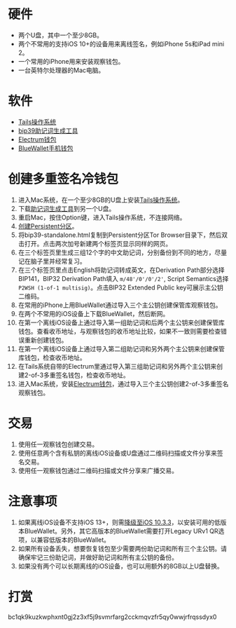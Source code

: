 # 硬件

- 两个U盘，其中一个至少8GB。
- 两个不常用的支持iOS 10+的设备用来离线签名，例如iPhone 5s和iPad mini 2。
- 一个常用的iPhone用来安装观察钱包。
- 一台英特尔处理器的Mac电脑。

# 软件
- [Tails操作系统](https://tails.boum.org/install/mac/index.en.html)
- [bip39助记词生成工具](https://github.com/iancoleman/bip39/releases)
- [Electrum钱包](https://electrum.org/#home)
- [BlueWallet手机钱包](https://bluewallet.io)

# 创建多重签名冷钱包
1. 进入Mac系统，在一个至少8GB的U盘上安装[Tails操作系统](https://tails.boum.org/install/mac/index.en.html)。
2. 下载[助记词生成工具](https://github.com/iancoleman/bip39/releases/download/0.5.4/bip39-standalone.html)到另一个U盘。
3. 重启Mac，按住Option键，进入Tails操作系统，不连接网络。
4. [创建Persistent分区](https://tails.boum.org/doc/first_steps/persistence/index.en.html)。
5. 将bip39-standalone.html复制到Persistent分区Tor Browser目录下，然后双击打开。点击两次加号新建两个标签页显示同样的网页。
6. 在三个标签页里生成三组12个字的中文助记词，分别备份到不同的地方，尽量记在脑子里并经常复习。
7. 在三个标签页里点击English将助记词转成英文，在Derivation Path部分选择BIP141，BIP32 Derivation Path填入 `m/48'/0'/0'/2'`, Script Semantics选择`P2WSH (1-of-1 multisig)`。点击BIP32 Extended Public key可展示主公钥二维码。
8. 在常用的iPhone上用BlueWallet通过导入三个主公钥创建保管库观察钱包。
9. 在两个不常用的iOS设备上下载BlueWallet，然后断网。
10. 在第一个离线iOS设备上通过导入第一组助记词和后两个主公钥来创建保管库钱包。查看收币地址，与观察钱包的收币地址比较，如果不一致则需要检查错误重新创建钱包。
11. 在第一个离线iOS设备上通过导入第二组助记词和另外两个主公钥来创建保管库钱包，检查收币地址。
12. 在Tails系统自带的Electrum里通过导入第三组助记词和另外两个主公钥来创建2-of-3多重签名钱包，检查收币地址。
13. 进入Mac系统，安装[Electrum钱包](https://electrum.org/#home)，通过导入三个主公钥创建2-of-3多重签名观察钱包。

# 交易
1. 使用任一观察钱包创建交易。
2. 使用任意两个含有私钥的离线iOS设备或U盘通过二维码扫描或文件分享来签名交易。
3. 使用任一观察钱包通过二维码扫描或文件分享来广播交易。

# 注意事项
1. 如果离线iOS设备不支持iOS 13+，则需[降级至iOS 10.3.3](https://github.com/rA9stuff/LeetDown)，以安装可用的低版本BlueWallet。另外，其它高版本的BlueWallet需要打开Legacy URv1 QR选项，以兼容低版本的BlueWallet。
2. 如果所有设备丢失，想要恢复钱包至少需要两份助记词和所有三个主公钥。请确保牢记三份助记词，并做好助记词和所有主公钥的备份。
3. 如果没有两个可以长期离线的iOS设备，也可以用额外的8GB以上U盘替换。

# 打赏
bc1qk9kuzkwphxnt0gj2z3xf5j9svmrfarg2cckmqvzfr5qy0wwjrfrqssdyx0
